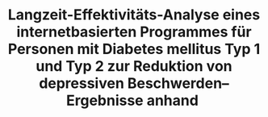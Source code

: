 --- 
abstract: '' 
authors: 
 - S Nobis
 -  admin
 -  D Lehr
 -  H Riper
 -  F Snoek
 -  H Baumeister
 -  M Berking
doi: '' 
featured: false 
publication: '*Diabetologie und Stoffwechsel*, 203' 
publication_short: '' 
publishDate: '2015-01-01' 
title: 'Langzeit-Effektivitäts-Analyse eines internetbasierten Programmes für Personen mit Diabetes mellitus Typ 1 und Typ 2 zur Reduktion von depressiven Beschwerden–Ergebnisse anhand ' 
url_code: '' 
url_dataset: '' 
url_pdf: '' 
url_poster: '' 
url_project: '' 
url_slides: '' 
url_source: '' 
url_video: '' 
---